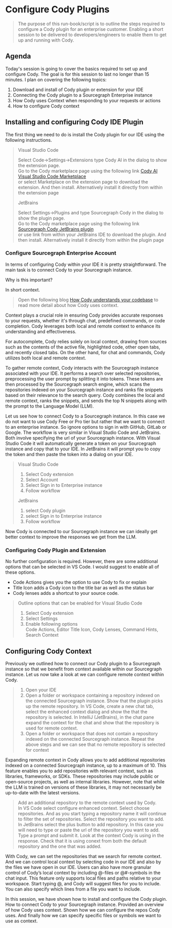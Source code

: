 # Configure Cody Plugins
> The purpose of this run-book/script is to outline the steps required to configure a Cody plugin for an enterprise customer. Enabling a short session to be delivered to developers/engineers to enable them to get up and running with Cody.

## Agenda
Today's session is going to cover the basics required to set up and configure Cody. The goal is for this session to last no longer than 15 minutes. I plan on covering the following topics:

1. Download and install of Cody plugin or extension for your IDE
2. Connecting the Cody plugin to a Sourcegraph Enterprise instance
3. How Cody uses Context when responding to your requests or actions
4. How to configure Cody context

## Installing and configuring Cody IDE Plugin

The first thing we need to do is install the Cody plugin for our IDE using the following instructions.

> 
> Visual Studio Code <br>
>
> Select Code->Settings->Extensions type Cody AI in the dialog to show the extension page. <br>
> Go to the Cody marketplace page using the following link [Cody AI Visual Studio Code Marketplace](https://marketplace.visualstudio.com/items?itemName=sourcegraph.cody-ai) <br>
> or select Marketplace on the extension page to download the extension. And then install. Alternatively install it directly from within the extension page <br>
> 
> JetBrains <br>
>
> Select Settings->Plugins and type Sourcegraph Cody in the dialog to show the plugin page. <br>
> Go to the Cody marketplace page using the following link [Sourcegraph Cody JetBrains plugin](https://plugins.jetbrains.com/plugin/9682-sourcegraph-cody--code-search) <br>
> or use link from within your JetBrains IDE to download the plugin. And then install. Alternatively install it directly from within the plugin page <br>
> 

### Configure Sourcegraph Enterprise Account
In terms of configuring Cody within your IDE it is pretty straightforward. The main task is to connect Cody to your Sourcegraph instance. 

Why is this important?

In short context.

> Open the following blog [How Cody understands your codebase](https://sourcegraph.com/blog/how-cody-understands-your-codebase) to read more detail about how Cody uses context.

Context plays a crucial role in ensuring Cody provides accurate responses to your requests, whether it's through chat, predefined commands, or code completion. Cody leverages both local and remote context to enhance its understanding and effectiveness.

For autocomplete, Cody relies solely on local context, drawing from sources such as the contents of the active file, highlighted code, other open tabs, and recently closed tabs. On the other hand, for chat and commands, Cody utilizes both local and remote context.

To gather remote context, Cody interacts with the Sourcegraph instance associated with your IDE. It performs a search over selected repositories, preprocessing the user prompt by splitting it into tokens. These tokens are then processed by the Sourcegraph search engine, which scans the repositories indexed on your Sourcegraph instance and ranks file snippets based on their relevance to the search query. Cody combines the local and remote context, ranks the snippets, and sends the top N snippets along with the prompt to the Language Model (LLM).

Let us see how to connect Cody to a Sourcegraph instance. In this case we do not want to use Cody Free or Pro tier but rather that we want to connect to an enterprise instance. So ignore options to sign in with GitHub, GitLab or Google. The workflow is very similar in Visual Studio Code and JetBrains. Both involve specifying the url of your Sourcegraph instance. With Visual Studio Code it will automatically generate a token on your Sourcegraph instance and copy that to your IDE. In JetBrains it will prompt you to copy the token and then paste the token into a dialog on your IDE.
> 
> Visual Studio Code <br>
>
> 1. Select Cody extension<br>
> 2. Select Account<br>
> 3. Select Sign in to Enterprise instance<br>
> 4. Follow workflow<br>
> 
> JetBrains <br>
> 
> 1. select Cody plugin<br>
> 2. select Sign in to Enterprise instance<br>
> 3. Follow workflow<br>

Now Cody is connected to our Sourcegraph instance we can ideally get better context to improve the responses we get from the LLM.

### Configuring Cody Plugin and Extension

No further configuration is required. However, there are some additional options that can be selected in VS Code. I would suggest to enable all of these options. 

* Code Actions gives you the option to use Cody to fix or explain
* Title Icon adds a Cody icon to the title bar as well as the status bar
* Cody lenses adds a shortcut to your source code.  

> Outline options that can be enabled for Visual Studio Code
> 1. Select Cody extension<br>
> 2. Select Settings<br>
> 3. Enable following options <br> Code Actions, Editor Title Icon, Cody Lenses, Command Hints, Search Context <br>
> 

## Configuring Cody Context

Previously we outlined how to connect our Cody plugin to a Sourcegraph instance so that we benefit from context available within our Sourcegraph instance. Let us now take a look at we can configure remote context within Cody.

> 1. Open your IDE <br>
> 2. Open a folder or workspace containing a repository indexed on the connected Sourcegraph instance. Show that the plugin picks up the remote repository. In VS Code, create a new chat tab, select the enhanced context dialog and show the that the repository is selected. In IntelliJ (JetBrains), in the chat pane expand the context for the chat and show that the repository is used for remote context. <br>
> 5. Open a folder or workspace that does not contain a repository indexed on the connected Sourcegraph instance. Repeat the above steps and we can see that no remote repository is selected for context <br>
> 

Expanding remote context in Cody allows you to add additional repositories indexed on a connected Sourcegraph instance, up to a maximum of 10. This feature enables you to add repositories with relevant context, such as libraries, frameworks, or SDKs. These repositories may include public or open-source projects, as well as internal libraries. However, note that while the LLM is trained on versions of these libraries, it may not necessarily be up-to-date with the latest versions.

> Add an additional repository to the remote context used by Cody. <br>
> In VS Code select configure enhanced context. Select choose repositories. And as you start typing a repository name it will continue to filter the set of repositories. Select the repository you want to add.
> In JetBrains select the plus button to add repository. In this case you will need to type or paste the url of the repository you want to add. <br>
> Type a prompt and submit it. Look at the context Cody is using in the response. Check that it is using conext from both the default repository and the one that was added.
 
With Cody, we can set the repositories that we search for remote context. And we can control local context by selecting code in our IDE and also by the files we have open in our IDE. Users can also have more granular control of Cody’s local context by including @-files or @#-symbols in the chat input. This feature only supports local files and paths relative to your workspace. Start typing @, and Cody will suggest files for you to include. You can also specify which lines from a file you want to include.

In this session, we have shown how to install and configure the Cody plugin. How to connect Cody to your Sourcegraph instance. Provided an overview of how Cody uses context. Shown how we can configure the repos Cody uses. And finally how we can specify specific files or symbols we want to use as context.
